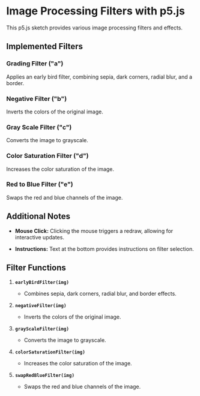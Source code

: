 # Image Processing Filters with p5.js

This p5.js sketch provides various image processing filters and effects.

## Implemented Filters

### Grading Filter ("a")
Applies an early bird filter, combining sepia, dark corners, radial blur, and a border.

### Negative Filter ("b")
Inverts the colors of the original image.

### Gray Scale Filter ("c")
Converts the image to grayscale.

### Color Saturation Filter ("d")
Increases the color saturation of the image.

### Red to Blue Filter ("e")
Swaps the red and blue channels of the image.

## Additional Notes

- **Mouse Click:** Clicking the mouse triggers a redraw, allowing for interactive updates.

- **Instructions:** Text at the bottom provides instructions on filter selection.

## Filter Functions

1. **`earlyBirdFilter(img)`**
   - Combines sepia, dark corners, radial blur, and border effects.
   
2. **`negativeFilter(img)`**
   - Inverts the colors of the original image.

3. **`grayScaleFilter(img)`**
   - Converts the image to grayscale.

4. **`colorSaturationFilter(img)`**
   - Increases the color saturation of the image.

5. **`swapRedBlueFilter(img)`**
   - Swaps the red and blue channels of the image.
